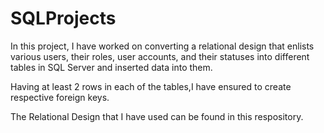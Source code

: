 # SQLProjects

In this project, I have worked on converting a relational design that enlists various users, their roles, user accounts, and their statuses into different tables in SQL Server and inserted data into them.

Having at least 2 rows in each of the tables,I have ensured to create respective foreign keys.

The Relational Design that I have used can be found in this respository.
